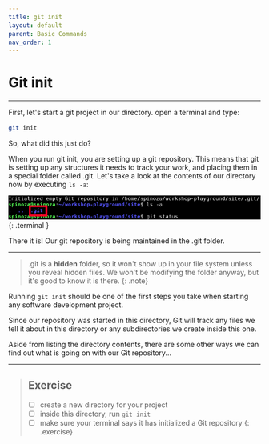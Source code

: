 ```yaml
---
title: git init
layout: default
parent: Basic Commands
nav_order: 1
---
```


# Git init
---

First, let's start a git project in our directory.
open a terminal and type:

```bash
git init
```

So, what did this just do? 

When you run git init, you are setting up a git repository. This means that git is setting up any structures it needs to track your work, and placing them in a special folder called .git. Let's take a look at the contents of our directory now by executing `ls -a`:

![show .git](../images/init/show-.git.png)
{: .terminal }

There it is! Our git repository is being maintained in the .git folder. 

---
> .git is a **hidden** folder, so it won't show up in your file system unless you reveal hidden files. We won't be modifying the folder anyway, but it's good to know it is there. 
{: .note}

Running ```git init``` should be one of the first steps you take when starting any software development project.

Since our repository was started in this directory, Git will track any files we tell it about in this directory or any subdirectories we create inside this one. 

Aside from listing the directory contents, there are some other ways we can find out what is going on with our Git repository...

---
> ## Exercise
> - [ ] create a new directory for your project
> - [ ] inside this directory, run ```git init```
> - [ ] make sure your terminal says it has initialized a Git repository
{: .exercise}
